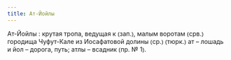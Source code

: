 ```yaml
---
title: Ат-Йойлы
---
```


Ат-Йойлы
: крутая тропа, ведущая к ⦅зап.⦆, малым воротам ⦅срв.⦆ городища Чуфут-Кале из Иосафатовой долины ⦅ср.⦆ ⦅тюрк.⦆ ат – лошадь и йол – дорога, путь; атлы – всадник ⦅пр. № 1⦆.
